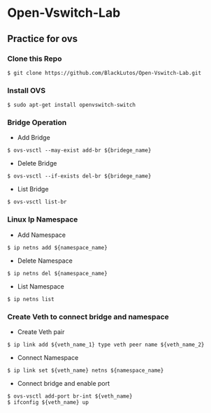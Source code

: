 # Open-Vswitch-Lab
## Practice for ovs

### Clone this Repo
```
$ git clone https://github.com/BlackLutos/Open-Vswitch-Lab.git
```

### Install OVS
```
$ sudo apt-get install openvswitch-switch
```

### Bridge Operation

* Add Bridge
```
$ ovs-vsctl --may-exist add-br ${bridege_name} 
```
* Delete Bridge
```
$ ovs-vsctl --if-exists del-br ${bridege_name} 
```
* List Bridge
```
$ ovs-vsctl list-br
```

### Linux Ip Namespace

* Add Namespace
```
$ ip netns add ${namespace_name} 
```
* Delete Namespace
```
$ ip netns del ${namespace_name} 
```
* List Namespace
```
$ ip netns list
```
### Create Veth to connect bridge and namespace

* Create Veth pair
```
$ ip link add ${veth_name_1} type veth peer name ${veth_name_2}
```
* Connect Namespace
```
$ ip link set ${veth_name} netns ${namespace_name}
```
* Connect bridge and enable port
```
$ ovs-vsctl add-port br-int ${veth_name}
$ ifconfig ${veth_name} up
```
